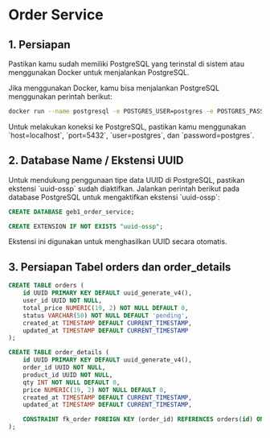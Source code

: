 # Order Service

## 1. Persiapan

Pastikan kamu sudah memiliki PostgreSQL yang terinstal di sistem atau menggunakan Docker untuk menjalankan PostgreSQL.

Jika menggunakan Docker, kamu bisa menjalankan PostgreSQL menggunakan perintah berikut:

```bash
docker run --name postgresql -e POSTGRES_USER=postgres -e POSTGRES_PASSWORD=postgres -p 5432:5432 -v /var/lib/postgresql/data -d postgres
```

Untuk melakukan koneksi ke PostgreSQL, pastikan kamu menggunakan \`host=localhost\`, \`port=5432\`, \`user=postgres\`, dan \`password=postgres\`.

## 2. Database Name / Ekstensi UUID

Untuk mendukung penggunaan tipe data UUID di PostgreSQL, pastikan ekstensi \`uuid-ossp\` sudah diaktifkan. Jalankan perintah berikut pada database PostgreSQL untuk mengaktifkan ekstensi \`uuid-ossp\`:

```sql
CREATE DATABASE geb1_order_service;
```

```sql
CREATE EXTENSION IF NOT EXISTS "uuid-ossp";
```

Ekstensi ini digunakan untuk menghasilkan UUID secara otomatis.

## 3. Persiapan Tabel orders dan order_details

```sql
CREATE TABLE orders (
    id UUID PRIMARY KEY DEFAULT uuid_generate_v4(),
    user_id UUID NOT NULL,
    total_price NUMERIC(19, 2) NOT NULL DEFAULT 0,
    status VARCHAR(50) NOT NULL DEFAULT 'pending',
    created_at TIMESTAMP DEFAULT CURRENT_TIMESTAMP,
    updated_at TIMESTAMP DEFAULT CURRENT_TIMESTAMP
);

CREATE TABLE order_details (
    id UUID PRIMARY KEY DEFAULT uuid_generate_v4(),
    order_id UUID NOT NULL,
    product_id UUID NOT NULL,
    qty INT NOT NULL DEFAULT 0,
    price NUMERIC(19, 2) NOT NULL DEFAULT 0,
    created_at TIMESTAMP DEFAULT CURRENT_TIMESTAMP,
    updated_at TIMESTAMP DEFAULT CURRENT_TIMESTAMP,

    CONSTRAINT fk_order FOREIGN KEY (order_id) REFERENCES orders(id) ON DELETE CASCADE
);
```
